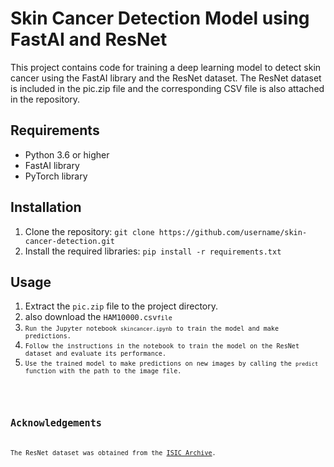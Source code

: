 
<!DOCTYPE html>
<html>
<head>
	<meta charset="UTF-8">
	<title>Skin Cancer Detection Model using FastAI and ResNet</title>
</head>
<body>
	<h1>Skin Cancer Detection Model using FastAI and ResNet</h1>
	<p>This project contains code for training a deep learning model to detect skin cancer using the FastAI library and the ResNet dataset. The ResNet dataset is included in the pic.zip file and the corresponding CSV file is also attached in the repository.</p>
  <h2>Requirements</h2>
<ul>
	<li>Python 3.6 or higher</li>
	<li>FastAI library</li>
	<li>PyTorch library</li>
</ul>

<h2>Installation</h2>
<ol>
	<li>Clone the repository: <code>git clone https://github.com/username/skin-cancer-detection.git</code></li>
	<li>Install the required libraries: <code>pip install -r requirements.txt</code></li>
</ol>

<h2>Usage</h2>
<ol>
	<li>Extract the <code>pic.zip</code> file to the project directory.</li> <li>also download the <code>HAM10000.csv<code>file</li><li>Run the Jupyter notebook <code>skincancer.ipynb</code> to train the model and make predictions.</li><li>Follow the instructions in the notebook to train the model on the ResNet dataset and evaluate its performance.</li><li>Use the trained model to make predictions on new images by calling the <code>predict</code> function with the path to the image file.</li>
</ol>

<h2>Acknowledgements</h2>
<p>The ResNet dataset was obtained from the <a href="https://www.isic-archive.com/#!/topWithHeader/onlyHeaderTop/gallery">ISIC Archive</a>.</p>


</body>
</html>
